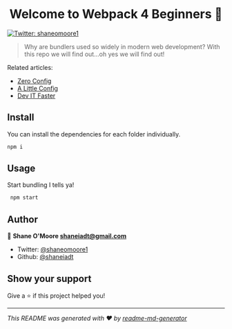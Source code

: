 <h1 align="center">Welcome to Webpack 4 Beginners 👋</h1>
<p>
  <a href="https://twitter.com/shaneomoore1">
    <img alt="Twitter: shaneomoore1" src="https://img.shields.io/twitter/follow/shaneomoore1.svg?style=social" target="_blank" />
  </a>
</p>

> Why are bundlers used so widely in modern web development? With this repo we will find out...oh yes we will find out!

Related articles:

- [Zero Config](https://shaneiadt.github.io/2019/07/29/Webpack-4-Beginners/)
- [A Little Config](https://shaneiadt.github.io/2019/07/31/Webpack-4-Beginners-Configuration/)
- [Dev IT Faster](https://shaneiadt.github.io/2019/08/19/Webpack-4-Beginners-Dev-IT-Faster/)

## Install

You can install the dependencies for each folder individually.

```sh
npm i
```

## Usage

Start bundling I tells ya!

```sh
 npm start
```

## Author

👤 **Shane O'Moore <shaneiadt@gmail.com>**

* Twitter: [@shaneomoore1](https://twitter.com/shaneomoore1)
* Github: [@shaneiadt](https://github.com/shaneiadt@gmail.com)

## Show your support

Give a ⭐️ if this project helped you!

***
_This README was generated with ❤️ by [readme-md-generator](https://github.com/kefranabg/readme-md-generator)_